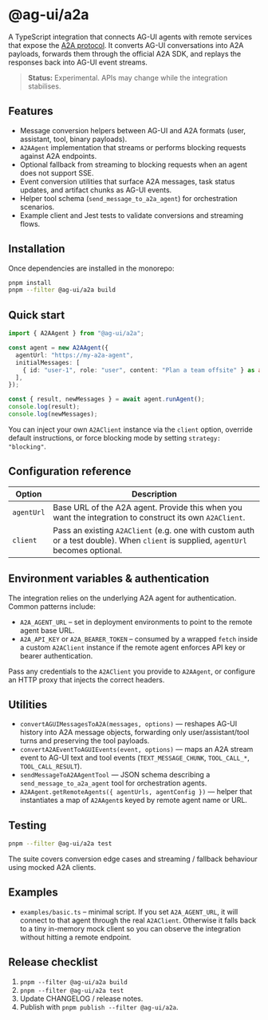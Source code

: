# @ag-ui/a2a

A TypeScript integration that connects AG-UI agents with remote services that expose the [A2A protocol](https://a2a.dev/). It converts AG-UI conversations into A2A payloads, forwards them through the official A2A SDK, and replays the responses back into AG-UI event streams.

> **Status:** Experimental. APIs may change while the integration stabilises.

## Features

- Message conversion helpers between AG-UI and A2A formats (user, assistant, tool, binary payloads).
- `A2AAgent` implementation that streams or performs blocking requests against A2A endpoints.
- Optional fallback from streaming to blocking requests when an agent does not support SSE.
- Event conversion utilities that surface A2A messages, task status updates, and artifact chunks as AG-UI events.
- Helper tool schema (`send_message_to_a2a_agent`) for orchestration scenarios.
- Example client and Jest tests to validate conversions and streaming flows.

## Installation

Once dependencies are installed in the monorepo:

```bash
pnpm install
pnpm --filter @ag-ui/a2a build
```

## Quick start

```ts
import { A2AAgent } from "@ag-ui/a2a";

const agent = new A2AAgent({
  agentUrl: "https://my-a2a-agent",
  initialMessages: [
    { id: "user-1", role: "user", content: "Plan a team offsite" } as any,
  ],
});

const { result, newMessages } = await agent.runAgent();
console.log(result);
console.log(newMessages);
```

You can inject your own `A2AClient` instance via the `client` option, override default instructions, or force blocking mode by setting `strategy: "blocking"`.

## Configuration reference

| Option | Description |
| ------ | ----------- |
| `agentUrl` | Base URL of the A2A agent. Provide this when you want the integration to construct its own `A2AClient`. |
| `client` | Pass an existing `A2AClient` (e.g. one with custom auth or a test double). When `client` is supplied, `agentUrl` becomes optional. |

## Environment variables & authentication

The integration relies on the underlying A2A agent for authentication. Common patterns include:

- `A2A_AGENT_URL` – set in deployment environments to point to the remote agent base URL.
- `A2A_API_KEY` or `A2A_BEARER_TOKEN` – consumed by a wrapped `fetch` inside a custom `A2AClient` instance if the remote agent enforces API key or bearer authentication.

Pass any credentials to the `A2AClient` you provide to `A2AAgent`, or configure an HTTP proxy that injects the correct headers.

## Utilities

- `convertAGUIMessagesToA2A(messages, options)` — reshapes AG-UI history into A2A message objects, forwarding only user/assistant/tool turns and preserving the tool payloads.
- `convertA2AEventToAGUIEvents(event, options)` — maps an A2A stream event to AG-UI text and tool events (`TEXT_MESSAGE_CHUNK`, `TOOL_CALL_*`, `TOOL_CALL_RESULT`).
- `sendMessageToA2AAgentTool` — JSON schema describing a `send_message_to_a2a_agent` tool for orchestration agents.
- `A2AAgent.getRemoteAgents({ agentUrls, agentConfig })` — helper that instantiates a map of `A2AAgent`s keyed by remote agent name or URL.

## Testing

```bash
pnpm --filter @ag-ui/a2a test
```

The suite covers conversion edge cases and streaming / fallback behaviour using mocked A2A clients.

## Examples

- `examples/basic.ts` – minimal script. If you set `A2A_AGENT_URL`, it will connect to that agent through the real `A2AClient`. Otherwise it falls back to a tiny in-memory mock client so you can observe the integration without hitting a remote endpoint.

## Release checklist

1. `pnpm --filter @ag-ui/a2a build`
2. `pnpm --filter @ag-ui/a2a test`
3. Update CHANGELOG / release notes.
4. Publish with `pnpm publish --filter @ag-ui/a2a`.
